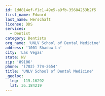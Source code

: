 ```yaml
---
id: 1dd814ef-f1c1-49e5-a9fb-35684253b2f5
first_name: Edward
last_name: Herschaft
license: DDS
services:
  - Dentist
category: Dentists
org_name: 'UNLV School of Dental Medicine'
address: '1001 Shadow Ln'
city: 'Las Vegas'
state: NV
zip: '89106'
phone: '(702) 774-2654'
title: 'UNLV School of Dental Medicine'
_geoloc:
  lng: -115.16292
  lat: 36.184219
---
```

